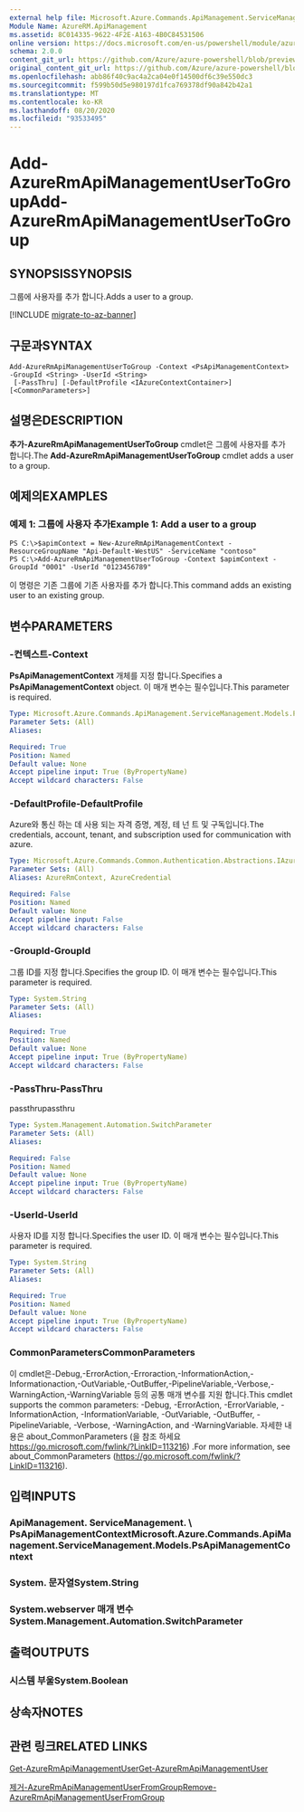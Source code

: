 ```yaml
---
external help file: Microsoft.Azure.Commands.ApiManagement.ServiceManagement.dll-Help.xml
Module Name: AzureRM.ApiManagement
ms.assetid: 8C014335-9622-4F2E-A163-4B0C84531506
online version: https://docs.microsoft.com/en-us/powershell/module/azurerm.apimanagement/add-azurermapimanagementusertogroup
schema: 2.0.0
content_git_url: https://github.com/Azure/azure-powershell/blob/preview/src/ResourceManager/ApiManagement/Commands.ApiManagement/help/Add-AzureRmApiManagementUserToGroup.md
original_content_git_url: https://github.com/Azure/azure-powershell/blob/preview/src/ResourceManager/ApiManagement/Commands.ApiManagement/help/Add-AzureRmApiManagementUserToGroup.md
ms.openlocfilehash: abb86f40c9ac4a2ca04e0f14500df6c39e550dc3
ms.sourcegitcommit: f599b50d5e980197d1fca769378df90a842b42a1
ms.translationtype: MT
ms.contentlocale: ko-KR
ms.lasthandoff: 08/20/2020
ms.locfileid: "93533495"
---
```

# <span data-ttu-id="dc73a-101">Add-AzureRmApiManagementUserToGroup</span><span class="sxs-lookup"><span data-stu-id="dc73a-101">Add-AzureRmApiManagementUserToGroup</span></span>

## <span data-ttu-id="dc73a-102">SYNOPSIS</span><span class="sxs-lookup"><span data-stu-id="dc73a-102">SYNOPSIS</span></span>
<span data-ttu-id="dc73a-103">그룹에 사용자를 추가 합니다.</span><span class="sxs-lookup"><span data-stu-id="dc73a-103">Adds a user to a group.</span></span>

[!INCLUDE [migrate-to-az-banner](../../includes/migrate-to-az-banner.md)]

## <span data-ttu-id="dc73a-104">구문과</span><span class="sxs-lookup"><span data-stu-id="dc73a-104">SYNTAX</span></span>

```
Add-AzureRmApiManagementUserToGroup -Context <PsApiManagementContext> -GroupId <String> -UserId <String>
 [-PassThru] [-DefaultProfile <IAzureContextContainer>] [<CommonParameters>]
```

## <span data-ttu-id="dc73a-105">설명은</span><span class="sxs-lookup"><span data-stu-id="dc73a-105">DESCRIPTION</span></span>
<span data-ttu-id="dc73a-106">**추가-AzureRmApiManagementUserToGroup** cmdlet은 그룹에 사용자를 추가 합니다.</span><span class="sxs-lookup"><span data-stu-id="dc73a-106">The **Add-AzureRmApiManagementUserToGroup** cmdlet adds a user to a group.</span></span>

## <span data-ttu-id="dc73a-107">예제의</span><span class="sxs-lookup"><span data-stu-id="dc73a-107">EXAMPLES</span></span>

### <span data-ttu-id="dc73a-108">예제 1: 그룹에 사용자 추가</span><span class="sxs-lookup"><span data-stu-id="dc73a-108">Example 1: Add a user to a group</span></span>
```
PS C:\>$apimContext = New-AzureRmApiManagementContext -ResourceGroupName "Api-Default-WestUS" -ServiceName "contoso"
PS C:\>Add-AzureRmApiManagementUserToGroup -Context $apimContext -GroupId "0001" -UserId "0123456789"
```

<span data-ttu-id="dc73a-109">이 명령은 기존 그룹에 기존 사용자를 추가 합니다.</span><span class="sxs-lookup"><span data-stu-id="dc73a-109">This command adds an existing user to an existing group.</span></span>

## <span data-ttu-id="dc73a-110">변수</span><span class="sxs-lookup"><span data-stu-id="dc73a-110">PARAMETERS</span></span>

### <span data-ttu-id="dc73a-111">-컨텍스트</span><span class="sxs-lookup"><span data-stu-id="dc73a-111">-Context</span></span>
<span data-ttu-id="dc73a-112">**PsApiManagementContext** 개체를 지정 합니다.</span><span class="sxs-lookup"><span data-stu-id="dc73a-112">Specifies a **PsApiManagementContext** object.</span></span>
<span data-ttu-id="dc73a-113">이 매개 변수는 필수입니다.</span><span class="sxs-lookup"><span data-stu-id="dc73a-113">This parameter is required.</span></span>

```yaml
Type: Microsoft.Azure.Commands.ApiManagement.ServiceManagement.Models.PsApiManagementContext
Parameter Sets: (All)
Aliases:

Required: True
Position: Named
Default value: None
Accept pipeline input: True (ByPropertyName)
Accept wildcard characters: False
```

### <span data-ttu-id="dc73a-114">-DefaultProfile</span><span class="sxs-lookup"><span data-stu-id="dc73a-114">-DefaultProfile</span></span>
<span data-ttu-id="dc73a-115">Azure와 통신 하는 데 사용 되는 자격 증명, 계정, 테 넌 트 및 구독입니다.</span><span class="sxs-lookup"><span data-stu-id="dc73a-115">The credentials, account, tenant, and subscription used for communication with azure.</span></span>

```yaml
Type: Microsoft.Azure.Commands.Common.Authentication.Abstractions.IAzureContextContainer
Parameter Sets: (All)
Aliases: AzureRmContext, AzureCredential

Required: False
Position: Named
Default value: None
Accept pipeline input: False
Accept wildcard characters: False
```

### <span data-ttu-id="dc73a-116">-GroupId</span><span class="sxs-lookup"><span data-stu-id="dc73a-116">-GroupId</span></span>
<span data-ttu-id="dc73a-117">그룹 ID를 지정 합니다.</span><span class="sxs-lookup"><span data-stu-id="dc73a-117">Specifies the group ID.</span></span>
<span data-ttu-id="dc73a-118">이 매개 변수는 필수입니다.</span><span class="sxs-lookup"><span data-stu-id="dc73a-118">This parameter is required.</span></span>

```yaml
Type: System.String
Parameter Sets: (All)
Aliases:

Required: True
Position: Named
Default value: None
Accept pipeline input: True (ByPropertyName)
Accept wildcard characters: False
```

### <span data-ttu-id="dc73a-119">-PassThru</span><span class="sxs-lookup"><span data-stu-id="dc73a-119">-PassThru</span></span>
<span data-ttu-id="dc73a-120">passthru</span><span class="sxs-lookup"><span data-stu-id="dc73a-120">passthru</span></span>

```yaml
Type: System.Management.Automation.SwitchParameter
Parameter Sets: (All)
Aliases:

Required: False
Position: Named
Default value: None
Accept pipeline input: True (ByPropertyName)
Accept wildcard characters: False
```

### <span data-ttu-id="dc73a-121">-UserId</span><span class="sxs-lookup"><span data-stu-id="dc73a-121">-UserId</span></span>
<span data-ttu-id="dc73a-122">사용자 ID를 지정 합니다.</span><span class="sxs-lookup"><span data-stu-id="dc73a-122">Specifies the user ID.</span></span>
<span data-ttu-id="dc73a-123">이 매개 변수는 필수입니다.</span><span class="sxs-lookup"><span data-stu-id="dc73a-123">This parameter is required.</span></span>

```yaml
Type: System.String
Parameter Sets: (All)
Aliases:

Required: True
Position: Named
Default value: None
Accept pipeline input: True (ByPropertyName)
Accept wildcard characters: False
```

### <span data-ttu-id="dc73a-124">CommonParameters</span><span class="sxs-lookup"><span data-stu-id="dc73a-124">CommonParameters</span></span>
<span data-ttu-id="dc73a-125">이 cmdlet은-Debug,-ErrorAction,-Erroraction,-InformationAction,-Informationaction,-OutVariable,-OutBuffer,-PipelineVariable,-Verbose,-WarningAction,-WarningVariable 등의 공통 매개 변수를 지원 합니다.</span><span class="sxs-lookup"><span data-stu-id="dc73a-125">This cmdlet supports the common parameters: -Debug, -ErrorAction, -ErrorVariable, -InformationAction, -InformationVariable, -OutVariable, -OutBuffer, -PipelineVariable, -Verbose, -WarningAction, and -WarningVariable.</span></span> <span data-ttu-id="dc73a-126">자세한 내용은 about_CommonParameters (을 참조 하세요 https://go.microsoft.com/fwlink/?LinkID=113216) .</span><span class="sxs-lookup"><span data-stu-id="dc73a-126">For more information, see about_CommonParameters (https://go.microsoft.com/fwlink/?LinkID=113216).</span></span>

## <span data-ttu-id="dc73a-127">입력</span><span class="sxs-lookup"><span data-stu-id="dc73a-127">INPUTS</span></span>

### <span data-ttu-id="dc73a-128">ApiManagement. ServiceManagement. \ PsApiManagementContext</span><span class="sxs-lookup"><span data-stu-id="dc73a-128">Microsoft.Azure.Commands.ApiManagement.ServiceManagement.Models.PsApiManagementContext</span></span>

### <span data-ttu-id="dc73a-129">System. 문자열</span><span class="sxs-lookup"><span data-stu-id="dc73a-129">System.String</span></span>

### <span data-ttu-id="dc73a-130">System.webserver 매개 변수</span><span class="sxs-lookup"><span data-stu-id="dc73a-130">System.Management.Automation.SwitchParameter</span></span>

## <span data-ttu-id="dc73a-131">출력</span><span class="sxs-lookup"><span data-stu-id="dc73a-131">OUTPUTS</span></span>

### <span data-ttu-id="dc73a-132">시스템 부울</span><span class="sxs-lookup"><span data-stu-id="dc73a-132">System.Boolean</span></span>

## <span data-ttu-id="dc73a-133">상속자</span><span class="sxs-lookup"><span data-stu-id="dc73a-133">NOTES</span></span>

## <span data-ttu-id="dc73a-134">관련 링크</span><span class="sxs-lookup"><span data-stu-id="dc73a-134">RELATED LINKS</span></span>

[<span data-ttu-id="dc73a-135">Get-AzureRmApiManagementUser</span><span class="sxs-lookup"><span data-stu-id="dc73a-135">Get-AzureRmApiManagementUser</span></span>](./Get-AzureRmApiManagementUser.md)

[<span data-ttu-id="dc73a-136">제거-AzureRmApiManagementUserFromGroup</span><span class="sxs-lookup"><span data-stu-id="dc73a-136">Remove-AzureRmApiManagementUserFromGroup</span></span>](./Remove-AzureRmApiManagementUserFromGroup.md)



